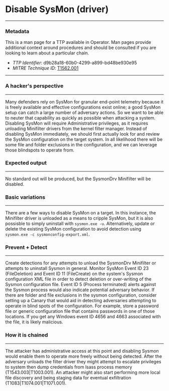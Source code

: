 
# Disable SysMon (driver)

---

### Metadata

This is a man page for a TTP available in Operator. Man pages provide additional context around procedures and should be consulted if you are looking to learn about a particular chain.

- *TTP Identifier*: d9b28a18-60b0-4299-a899-bd48be930e95
- *MITRE Technique ID*: [T1562.001](https://attack.mitre.org/techniques/T1562/001)

---

### A hacker's perspective

---

Many defenders rely on SysMon for granular end-point telemetry because it is freely available and effective configurations exist online; a good SysMon setup can catch a large number of adversary actions. So we want to be able to neuter that capability as quickly as possible when attacking a system. Disabling SysMon will require Administrative privileges, as it requires unloading Minifilter drivers from the kernel filter manager. Instead of disabling SysMon immediately, we should first actually look for and review the SysMon configuration on the target system. In all likelihood there will be some file and folder exclusions in the configuration, and we can leverage those blindspots to operate from. 

### Expected output

---

No standard out will be produced, but the SysmonDrv Minifilter will be disabled. 

### Basic variations

---

There are a few ways to disable SysMon on a target. In this instance, the Minifilter driver is unloaded as a means to cripple SysMon, but it is also possisble to simply uninstall with `sysmon.exe -u`. Alternatively, update or delete the existing SysMon configuration to avoid detection using `sysmon.exe -c sysmonconfig-export.xml`. 

### Prevent + Detect

---

Create detections for any attempts to unload the SysmonDrv Minifilter or attempts to uninstall Sysmon in general. Monitor SysMon Event ID 23 (FileDeletion) and Event ID 11 (FileCreate) on the system's Sysmon configuration XML file in order to detect deletion or over-writing of the Sysmon configuration file. Event ID 5 (Process terminated) alerts against the Sysmon process would also indicate potential adversary behavior. If there are folder and file exclusions in the sysmon configuration, consider setting up a Canary that would aid in detecting adversaries attempting to operate in blind spots of the configuration. For example, store a password file or generic configuration file that contains passwords in one of those locations. If you get any Windows event ID 4656 and 4663 associated with the file, it is likely malicious. 

### How it is chained

---

The attacker has administrative access at this point and disabling Sysmon would enable them to operate more freely without being detected. After the adversary unloads the filter driver they might attempt to escalate privileges to system then dump credentials from lsass process memory (T1543.003|T1003.001). An attacker might also start performing more local file discovery and being staging data for eventual exfiltration (T1083|T1074.001|T1071.001). 
